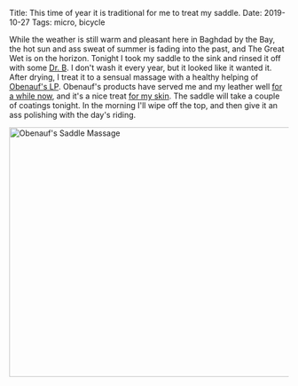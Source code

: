 Title: This time of year it is traditional for me to treat my saddle.
Date: 2019-10-27
Tags: micro, bicycle

While the weather is still warm and pleasant here in Baghdad by the Bay, the hot sun and ass sweat of summer is fading into the past, and The Great Wet is on the horizon. Tonight I took my saddle to the sink and rinsed it off with some [Dr. B](https://shop.drbronner.com/pure-castile-liquid-soap#scent=Baby%20Unscented). I don't wash it every year, but it looked like it wanted it. After drying, I treat it to a sensual massage with a healthy helping of [Obenauf's LP](https://www.obenaufs.com/heavy-duty-lp-p/leather-preservative-paste.htm). Obenauf's products have served me and my leather well [for a while now](/2009/03/leather-boot-care/), and it's a nice treat [for my skin](/2009/09/obenaufs-skin-care/). The saddle will take a couple of coatings tonight. In the morning I'll wipe off the top, and then give it an ass polishing with the day's riding.

<a href="https://www.flickr.com/photos/pigmonkey/48971943387/in/dateposted/" title="Obenauf&#x27;s Saddle Massage"><img src="https://live.staticflickr.com/65535/48971943387_01d24124ff_c.jpg" width="800" height="450" alt="Obenauf&#x27;s Saddle Massage"></a>
